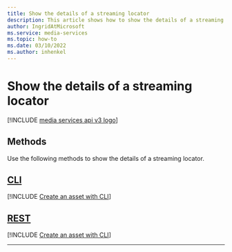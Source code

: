 ```yaml
---
title: Show the details of a streaming locator
description: This article shows how to show the details of a streaming locator.
author: IngridAtMicrosoft
ms.service: media-services
ms.topic: how-to
ms.date: 03/10/2022
ms.author: inhenkel
---
```


# Show the details of a streaming locator

[!INCLUDE [media services api v3 logo](./includes/v3-hr.md)]

## Methods

Use the following methods to show the details of a streaming locator.

## [CLI](#tab/cli/)

[!INCLUDE [Create an asset with CLI](includes/task-show-streaming-locator-cli.md)]

## [REST](#tab/rest/)

[!INCLUDE [Create an asset with CLI](includes/task-get-streaming-locator-rest.md)]

---
